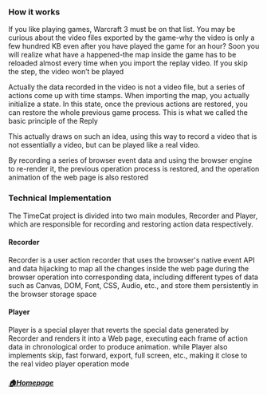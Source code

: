 ### How it works

If you like playing games,  Warcraft 3 must be on that list. You may be curious about the video files exported by the game-why the video is only a few hundred KB even after you have played the game for an hour?  Soon you will realize what have a happened-the map inside the game has to be reloaded almost every time when you import the replay video. If you skip the step, the video won’t be played

Actually the data recorded in the video is not a video file, but a series of actions come up with time stamps. When importing the map, you actually initialize a state. In this state, once the previous actions are restored,  you can restore the whole previous game process. This is what we called the basic principle of the Reply

This actually draws on such an idea, using this way to record a video that is not essentially a video, but can be played like a real video.

By recording a series of browser event data and using the browser engine to re-render it, the previous operation process is restored, and the operation animation of the web page is also restored

### Technical Implementation

The TimeCat project is divided into two main modules, Recorder and Player, which are responsible for recording and restoring action data respectively.

#### Recorder
Recorder is a user action recorder that uses the browser's native event API and data hijacking to map all the changes inside the web page during the browser operation into corresponding data, including different types of data such as Canvas, DOM, Font, CSS, Audio, etc., and store them persistently in the browser storage space

#### Player

Player is a special player that reverts the special data generated by Recorder and renders it into a Web page, executing each frame of action data in chronological order to produce animation. while Player also implements skip, fast forward, export, full screen, etc., making it close to the real video player operation mode

##### [🏠Homepage](../README.md) 
